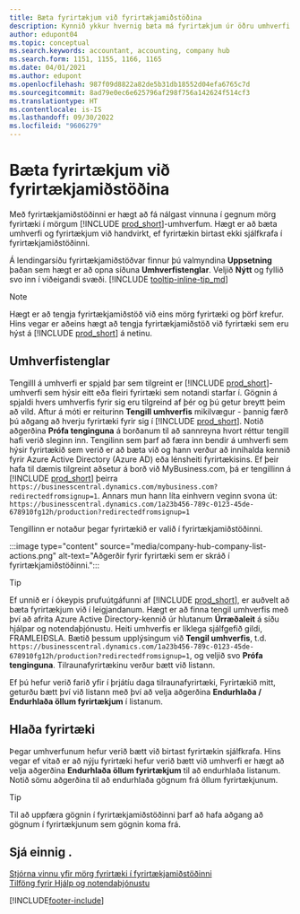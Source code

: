 ```yaml
---
title: Bæta fyrirtækjum við fyrirtækjamiðstöðina
description: Kynnið ykkur hvernig bæta má fyrirtækjum úr öðru umhverfi Business Central við fyrirtækjamiðstöðina svo hægt sé að stjórna vinnu í mörgum umhverfum.
author: edupont04
ms.topic: conceptual
ms.search.keywords: accountant, accounting, company hub
ms.search.form: 1151, 1155, 1166, 1165
ms.date: 04/01/2021
ms.author: edupont
ms.openlocfilehash: 987f09d8822a82de5b31db18552d04efa6765c7d
ms.sourcegitcommit: 8ad79e0ec6e625796af298f756a142624f514cf3
ms.translationtype: HT
ms.contentlocale: is-IS
ms.lasthandoff: 09/30/2022
ms.locfileid: "9606279"
---
```

# <a name="add-companies-to-your-company-hub"></a>Bæta fyrirtækjum við fyrirtækjamiðstöðina

Með fyrirtækjamiðstöðinni er hægt að fá nálgast vinnuna í gegnum mörg fyrirtæki í mörgum [!INCLUDE [prod_short](includes/prod_short.md)]-umhverfum. Hægt er að bæta umhverfi og fyrirtækjum við handvirkt, ef fyrirtækin birtast ekki sjálfkrafa í fyrirtækjamiðstöðinni.  

Á lendingarsíðu fyrirtækjamiðstöðvar finnur þú valmyndina **Uppsetning** þaðan sem hægt er að opna síðuna **Umhverfistenglar**. Veljið **Nýtt** og fyllið svo inn í viðeigandi svæði. [!INCLUDE [tooltip-inline-tip_md](includes/tooltip-inline-tip_md.md)]  

> [!NOTE]
> Hægt er að tengja fyrirtækjamiðstöð við eins mörg fyrirtæki og þörf krefur. Hins vegar er aðeins hægt að tengja fyrirtækjamiðstöð við fyrirtæki sem eru hýst á [!INCLUDE [prod_short](includes/prod_short.md)] á netinu.

## <a name="environment-links"></a>Umhverfistenglar

Tengilll á umhverfi er spjald þar sem tilgreint er [!INCLUDE [prod_short](includes/prod_short.md)]-umhverfi sem hýsir eitt eða fleiri fyrirtæki sem notandi starfar í. Gögnin á spjaldi hvers umhverfis fyrir sig eru tilgreind af þér og þú getur breytt þeim að vild. Aftur á móti er reiturinn **Tengill umhverfis** mikilvægur - þannig færð þú aðgang að hverju fyrirtæki fyrir sig í [!INCLUDE [prod_short](includes/prod_short.md)]. Notið aðgerðina **Prófa tenginguna** á borðanum til að sannreyna hvort réttur tengill hafi verið sleginn inn. Tengilinn sem þarf að færa inn bendir á umhverfi sem hýsir fyrirtækið sem verið er að bæta við og hann verður að innihalda kennið fyrir Azure Active Directory (Azure AD) eða lénsheiti fyrirtækisins. Ef þeir hafa til dæmis tilgreint aðsetur á borð við MyBusiness.com, þá er tengillinn á [!INCLUDE [prod_short](includes/prod_short.md)] þeirra ```https://businesscentral.dynamics.com/mybusiness.com?redirectedfromsignup=1```. Annars mun hann líta einhvern veginn svona út: ```https://businesscentral.dynamics.com/1a23b456-789c-0123-45de-678910fg12h/production?redirectedfromsignup=1```  

Tengillinn er notaður þegar fyrirtækið er valið í fyrirtækjamiðstöðinni.  

:::image type="content" source="media/company-hub-company-list-actions.png" alt-text="Aðgerðir fyrir fyrirtæki sem er skráð í fyrirtækjamiðstöðinni.":::

> [!TIP]
> Ef unnið er í ókeypis prufuútgáfunni af [!INCLUDE [prod_short](includes/prod_short.md)], er auðvelt að bæta fyrirtækjum við í leigjandanum. Hægt er að finna tengil umhverfis með því að afrita Azure Active Directory-kennið úr hlutanum **Úrræðaleit** á síðu hjálpar og notendaþjónustu. Heiti umhverfis er líklega sjálfgefið gildi, FRAMLEIÐSLA. Bætið þessum upplýsingum við **Tengil umhverfis**, t.d. ```https://businesscentral.dynamics.com/1a23b456-789c-0123-45de-678910fg12h/production?redirectedfromsignup=1```, og veljið svo **Prófa tenginguna**. Tilraunafyrirtækinu verður bætt við listann.
>
> Ef þú hefur verið farið yfir í þrjátíu daga tilraunafyrirtæki, Fyrirtækið mitt, geturðu bætt því við listann með því að velja aðgerðina **Endurhlaða / Endurhlaða öllum fyrirtækjum** í listanum.

## <a name="load-companies"></a>Hlaða fyrirtæki

Þegar umhverfunum hefur verið bætt við birtast fyrirtækin sjálfkrafa. Hins vegar ef vitað er að nýju fyrirtæki hefur verið bætt við umhverfi er hægt að velja aðgerðina **Endurhlaða öllum fyrirtækjum** til að endurhlaða listanum. Notið sömu aðgerðina til að endurhlaða gögnum frá öllum fyrirtækjunum.  

> [!TIP]
> Til að uppfæra gögnin í fyrirtækjamiðstöðinni þarf að hafa aðgang að gögnum í fyrirtækjunum sem gögnin koma frá.

## <a name="see-also"></a>Sjá einnig .

[Stjórna vinnu yfir mörg fyrirtæki í fyrirtækjamiðstöðinni](company-hub.md)  
[Tilföng fyrir Hjálp og notendaþjónustu](product-help-and-support.md)  

[!INCLUDE[footer-include](includes/footer-banner.md)]
